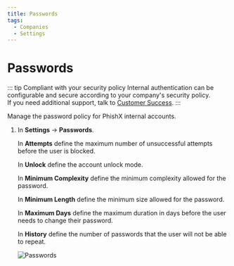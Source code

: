 ```yaml
---
title: Passwords
tags:
  - Companies
  - Settings
---
```

# Passwords

::: tip Compliant with your security policy
Internal authentication can be configurable and secure according to your company's security policy.<br>
If you need additional support, talk to [Customer Success](mailto:cs@phishx.io).
:::

Manage the password policy for PhishX internal accounts.

1. In **Settings** -> **Passwords**.

   In **Attempts** define the maximum number of unsuccessful attempts before the user is blocked.

   In **Unlock** define the account unlock mode.

   In **Minimum Complexity** define the minimum complexity allowed for the password.

   In **Minimum Length** define the minimum size allowed for the password.

   In **Maximum Days** define the maximum duration in days before the user needs to change their password.

   In **History** define the number of passwords that the user will not be able to repeat.

   ![Passwords](https://cdn.phishx.io/phishx-docs/images/phishx_companies_passwords_01.webp)
